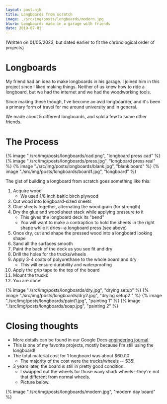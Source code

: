 ```yaml
---
layout: post.njk
title: Longboards from scratch 
image: ./src/img/posts/longboards/modern.jpg
blurb: Longboards made in a garage with friends
date: 2019-07-01
---
```

(Written on 01/05/2023, but dated earlier to fit the chronological order of projects)     

# Longboards
My friend had an idea to make longboards in his garage. I joined him in this project since I liked making things. Neither of us knew how to ride a longboard, but we had the internet and we had the woodworking tools. 

Since making these though, I've become an avid longboarder, and it's been a primary form of travel for me around university and in general.

We made about 5 different longboards, and sold a few to some other friends.

# The Process
<div picture-grid="2">
{% image "./src/img/posts/longboards/cad.png", "longboard press cad" %}
{% image "./src/img/posts/longboards/press.jpg", "longboard press real" %}
{% image "./src/img/posts/longboards/blank.jpg", "blank board" %}
{% image "./src/img/posts/longboards/board1.jpg", "longboard" %}
</div>

The gist of building a longboard from scratch goes something like this:
1. Acquire wood 
    * We used 1/8 inch baltic birch plywood
2. Cut wood into longboard-sized sheets
3. Glue sheets together, alternating the wood grain (for strength)
4. Dry the glue and wood sheet stack while applying pressure to it
    * This gives the longboard deck its "bend"
    * You will want to make a contraption to hold the sheets in the right shape while it dries--a longboard press (see above)
5. Once dry, cut and shape the pressed wood into a longboard looking shape
6. Sand all the surfaces smooth
7. Paint the back of the deck as you see fit and dry
8. Drill the holes for the trucks/wheels
9. Apply 3-4 coats of polyurethane to the whole board and dry
    * This will ensure durability and waterproofing
11. Apply the grip tape to the top of the board
12. Mount the trucks
13. You are done!

<div picture-grid="2">
{% image "./src/img/posts/longboards/dry.jpg", "drying setup" %}
{% image "./src/img/posts/longboards/dry2.jpg", "drying setup2 " %}
{% image "./src/img/posts/longboards/paint1.jpg", "painting 1" %}
{% image "./src/img/posts/longboards/soap.jpg", "painting 2" %}
</div>

# Closing thoughts
* More details can be found in our Google Docs [engineering journal](https://docs.google.com/document/d/1n-WTzYEHHpv0-lnIUWKVuDNsl-4a_Rr5jMzaDWa7HHw/edit?usp=sharing).
* This is one of my favorite projects, mostly because I'm still using the longboard!
* The total material cost for 1 longboard was about $60.00
    * The majority of the cost were the trucks/wheels -- $35!
* 3 years later, the board is still in pretty good condition. 
    * I swapped out the wheels for those wavy shark wheels--they're not that different from normal wheels.
    * Picture below.
  
{% image "./src/img/posts/longboards/modern.jpg", "modern day board" %}